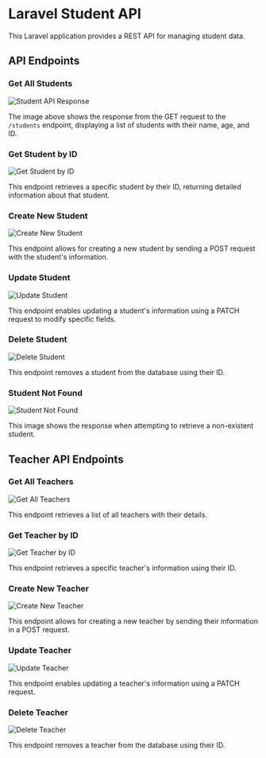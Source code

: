 # Laravel Student API

This Laravel application provides a REST API for managing student data.

## API Endpoints

### Get All Students

![Student API Response](./img/get_students.png)

The image above shows the response from the GET request to the `/students` endpoint, displaying a list of students with their name, age, and ID.

### Get Student by ID

![Get Student by ID](./img/get_id_students.png)

This endpoint retrieves a specific student by their ID, returning detailed information about that student.

### Create New Student

![Create New Student](./img/post_student.png)

This endpoint allows for creating a new student by sending a POST request with the student's information.

### Update Student

![Update Student](./img/UPDATE%20a%20student%20by%20Patch.png)

This endpoint enables updating a student's information using a PATCH request to modify specific fields.

### Delete Student

![Delete Student](./img/del_students.png)

This endpoint removes a student from the database using their ID.

### Student Not Found

![Student Not Found](./img/Student%20not%20found.png)

This image shows the response when attempting to retrieve a non-existent student.

## Teacher API Endpoints

### Get All Teachers

![Get All Teachers](./img/get_teachers.png)

This endpoint retrieves a list of all teachers with their details.

### Get Teacher by ID

![Get Teacher by ID](./img/get_by_id_teachers.png)

This endpoint retrieves a specific teacher's information using their ID.

### Create New Teacher

![Create New Teacher](./img/post_teachers.png)

This endpoint allows for creating a new teacher by sending their information in a POST request.

### Update Teacher

![Update Teacher](./img/patch_teachers.png)

This endpoint enables updating a teacher's information using a PATCH request.

### Delete Teacher

![Delete Teacher](./img/del_teachers.png)

This endpoint removes a teacher from the database using their ID.
